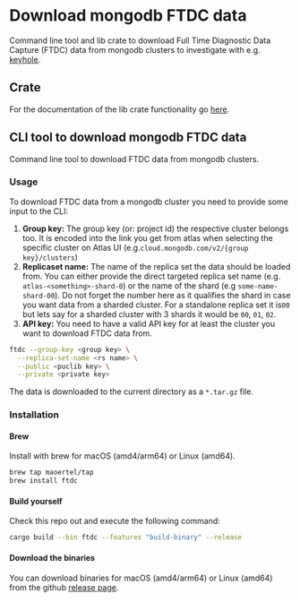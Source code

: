 # Download mongodb FTDC data

Command line tool and lib crate to download Full Time Diagnostic Data Capture (FTDC) data from mongodb clusters to investigate with e.g. [keyhole](https://github.com/simagix/keyhole).

## Crate

For the documentation of the lib crate functionality go [here](/README_LIB.md).

## CLI tool to download mongodb FTDC data

Command line tool to download FTDC data from mongodb clusters.

### Usage

To download FTDC data from a mongodb cluster you need to provide some input to the CLI:

1. **Group key:** The group key (or: project id) the respective cluster belongs too. It is encoded into the link you get from atlas when selecting the specific cluster on Atlas UI (e.g.`cloud.mongodb.com/v2/{group key}/clusters`)
2. **Replicaset name:** The name of the replica set the data should be loaded from. You can either provide the direct targeted replica set name (e.g. `atlas-<something>-shard-0`) or the name of the shard (e.g `some-name-shard-00`). Do not forget the number here as it qualifies the shard in case you want data from a sharded cluster. For a standalone replica set it is`00` but lets say for a sharded cluster with 3 shards it would be `00`, `01`, `02`.
3. **API key:**  You need to have a valid API key for at least the cluster you want to download FTDC data from.

```bash
ftdc --group-key <group key> \
  --replica-set-name <rs name> \
  --public <puclib key> \
  --private <private key>
```

The data is downloaded to the current directory as a `*.tar.gz` file.

### Installation

#### Brew

Install with brew for macOS (amd4/arm64) or Linux (amd64).

```bash
brew tap maoertel/tap
brew install ftdc
```

#### Build yourself

Check this repo out and execute the following command:

```bash
cargo build --bin ftdc --features "build-binary" --release
```

#### Download the binaries

You can download binaries for macOS (amd4/arm64) or Linux (amd64) from the github [release page](https://github.com/maoertel/mongodb-ftdc/releases).
